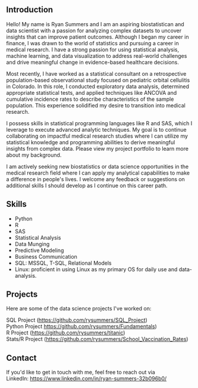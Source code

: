 ## Introduction

Hello! My name is Ryan Summers and I am an aspiring biostatistican and data scientist with a passion for analyzing complex datasets to uncover insights that can improve patient outcomes. Although I began my career in finance, I was drawn to the world of statistics and pursuing a career in medical research. I have a strong passion for using statistical analysis, machine learning, and data visualization to address real-world challenges and drive meaningful change in evidence-based healthcare decisions.

Most recently, I have worked as a statistical consultant on a retrospective population-based observational study focused on pediatric orbital cellulitis in Colorado. In this role, I conducted exploratory data analysis, determined appropriate statistical tests, and applied techniques like ANCOVA and cumulative incidence rates to describe characteristics of the sample population. This experience solidified my desire to transition into medical research.

I possess skills in statistical programming languages like R and SAS, which I leverage to execute advanced analytic techniques. My goal is to continue collaborating on impactful medical research studies where I can utilize my statistical knowledge and programming abilities to derive meaningful insights from complex data. Please view my project portfolio to learn more about my background.

I am actively seeking new biostatistics or data science opportunities in the medical research field where I can apply my analytical capabilities to make a difference in people's lives. I welcome any feedback or suggestions on additional skills I should develop as I continue on this career path.

## Skills

* Python
* R
* SAS
* Statistical Analysis
* Data Munging
* Predictive Modeling
* Business Communication
* SQL: MSSQL, T-SQL, Relational Models
* Linux: proficient in using Linux as my primary OS for daily use and data-analysis.

## Projects

Here are some of the data science projects I've worked on:

SQL Project (https://github.com/rysummers/SQL_Project) <br />
Python Project https://github.com/rysummers/Fundamentals) <br />
R Project (https://github.com/rysummers/titanic) <br />
Stats/R Project (https://github.com/rysummers/School_Vaccination_Rates) <br />

## Contact

If you'd like to get in touch with me, feel free to reach out via <br />
LinkedIn: https://www.linkedin.com/in/ryan-summers-32b096b0/
